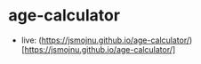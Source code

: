 # age-calculator
- live: (https://jsmojnu.github.io/age-calculator/)[https://jsmojnu.github.io/age-calculator/]
